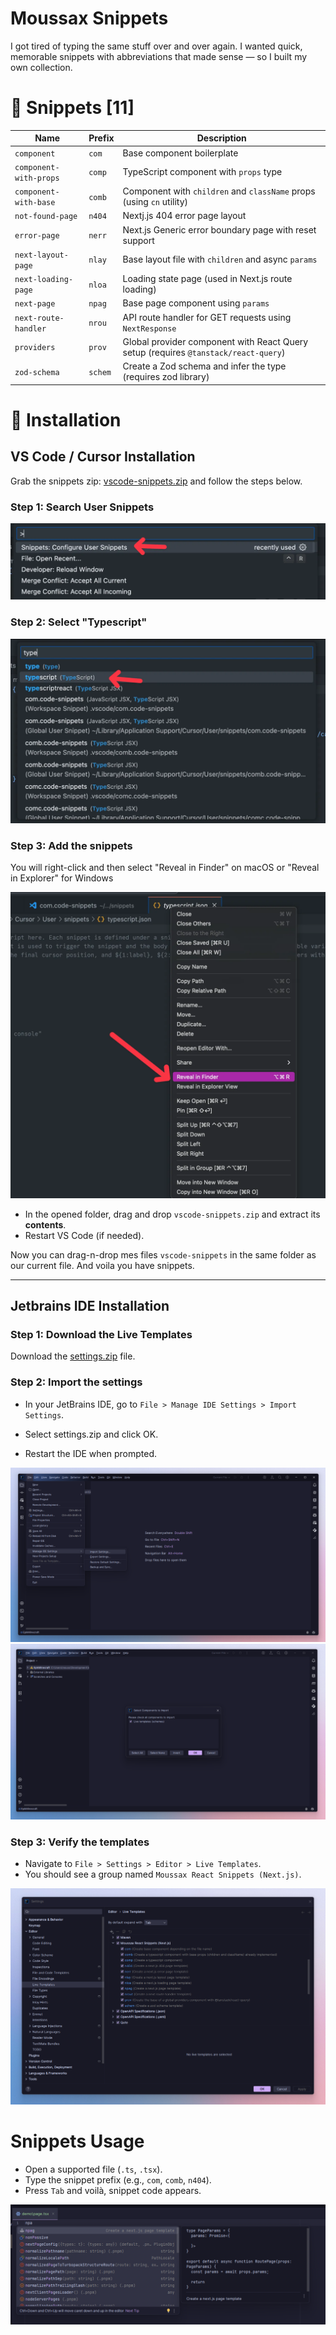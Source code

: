 # Moussax Snippets

I got tired of typing the same stuff over and over again. I wanted quick, memorable snippets with abbreviations that
made sense — so I built my own collection.

# 📄 Snippets [11]

| Name                   | Prefix  | Description                                                                         |
|------------------------|---------|-------------------------------------------------------------------------------------|
| `component`            | `com`   | Base component boilerplate                                                          |
| `component-with-props` | `comp`  | TypeScript component with `props` type                                              |
| `component-with-base`  | `comb`  | Component with `children` and `className` props (using `cn` utility)                |
| `not-found-page`       | `n404`  | Nextj.js 404 error page layout                                                      |
| `error-page`           | `nerr`  | Next.js Generic error boundary page with reset support                              |
| `next-layout-page`     | `nlay`  | Base layout file with `children` and async `params`                                 |
| `next-loading-page`    | `nloa`  | Loading state page (used in Next.js route loading)                                  |
| `next-page`            | `npag`  | Base page component using `params`                                                  |
| `next-route-handler`   | `nrou`  | API route handler for GET requests using `NextResponse`                             |
| `providers`            | `prov`  | Global provider component with React Query setup (requires `@tanstack/react-query`) |
| `zod-schema`           | `schem` | Create a Zod schema and infer the type (requires zod library)                       |

# 🧩 Installation

## VS Code / Cursor Installation

Grab the snippets zip: [vscode-snippets.zip](snippets/vscode/vscode-snippets.zip) and follow the steps below.

### Step 1: Search User Snippets

![](/assets/vscode-1.png)

### Step 2: Select "Typescript"

![](/assets/vscode-2.png)

### Step 3: Add the snippets

You will right-click and then select "Reveal in Finder" on macOS or "Reveal in Explorer" for Windows

![](/assets/vscode-3.png)

- In the opened folder, drag and drop `vscode-snippets.zip` and extract its **contents**.
- Restart VS Code (if needed).

Now you can drag-n-drop mes files `vscode-snippets` in the same folder as our current file. And voila you have snippets.

---

## Jetbrains IDE Installation

### Step 1: Download the Live Templates

Download the [settings.zip](snippets/jetbrains/settings.zip) file.

### Step 2: Import the settings

- In your JetBrains IDE, go to `File > Manage IDE Settings > Import Settings`.
- Select settings.zip and click OK.

- Restart the IDE when prompted.

![](/assets/jetbrains-1.png)
![](/assets/jetbrains-2.png)

### Step 3: Verify the templates

- Navigate to `File > Settings > Editor > Live Templates`.
- You should see a group named `Moussax React Snippets (Next.js)`.

![](/assets/jetbrains-3.png)

# Snippets Usage

- Open a supported file (`.ts`, `.tsx`).
- Type the snippet prefix (e.g., `com`, `comb`, `n404`).
- Press `Tab` and voilà, snippet code appears.

![](/assets/snippet.png)


